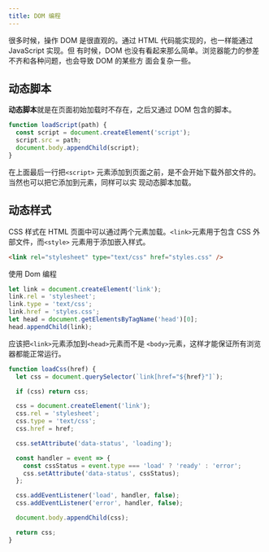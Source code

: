 ```yaml
---
title: DOM 编程
---
```


很多时候，操作 DOM 是很直观的。通过 HTML 代码能实现的，也一样能通过 JavaScript 实现。但 有时候，DOM 也没有看起来那么简单。浏览器能力的参差不齐和各种问题，也会导致 DOM 的某些方 面会复杂一些。

## 动态脚本

**动态脚本**就是在页面初始加载时不存在，之后又通过 DOM 包含的脚本。

```js
function loadScript(path) {
  const script = document.createElement('script');
  script.src = path;
  document.body.appendChild(script);
}
```

在上面最后一行把`<script>` 元素添加到页面之前，是不会开始下载外部文件的。当然也可以把它添加到<head>元素，同样可以实 现动态脚本加载。

## 动态样式

CSS 样式在 HTML 页面中可以通过两个元素加载。`<link>`元素用于包含 CSS 外部文件，而`<style>` 元素用于添加嵌入样式。

```html
<link rel="stylesheet" type="text/css" href="styles.css" />
```

使用 Dom 编程

```js
let link = document.createElement('link');
link.rel = 'stylesheet';
link.type = 'text/css';
link.href = 'styles.css';
let head = document.getElementsByTagName('head')[0];
head.appendChild(link);
```

应该把`<link>`元素添加到`<head>`元素而不是 `<body>`元素，这样才能保证所有浏览器都能正常运行。

```js
function loadCss(href) {
  let css = document.querySelector(`link[href="${href}"]`);

  if (css) return css;

  css = document.createElement('link');
  css.rel = 'stylesheet';
  css.type = 'text/css';
  css.href = href;

  css.setAttribute('data-status', 'loading');

  const handler = event => {
    const cssStatus = event.type === 'load' ? 'ready' : 'error';
    css.setAttribute('data-status', cssStatus);
  };

  css.addEventListener('load', handler, false);
  css.addEventListener('error', handler, false);

  document.body.appendChild(css);

  return css;
}
```
